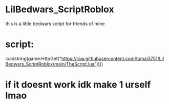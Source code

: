 # LilBedwars_ScriptRoblox
this is a little bedwars script for friends of mine
# script:
loadstring(game:HttpGet("https://raw.githubusercontent.com/tomaj3751/LilBedwars_ScriptRoblox/main/TheScript.lua"))()

# if it doesnt work idk make 1 urself lmao
